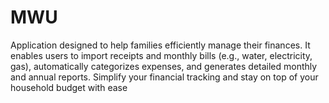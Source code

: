 # MWU
<p>Application designed to help families efficiently manage their finances. It enables users to import receipts and monthly bills (e.g., water, electricity, gas), automatically categorizes expenses, and generates detailed monthly and annual reports. Simplify your financial tracking and stay on top of your household budget with ease</p>
